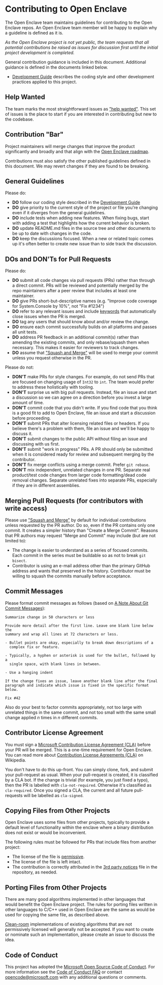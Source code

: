 Contributing to Open Enclave
============================

The Open Enclave team maintains guidelines for contributing to the Open Enclave repos. An Open Enclave team member will be happy to explain why a guideline is defined as it is.

_As the Open Enclave project is not yet public, the team requests that all potential contributions be raised as issues for discussion first until the initial project development is completed._

General contribution guidance is included in this document. Additional guidance is defined in the documents linked below.

- [Development Guide](DevelopmentGuide.md) describes the coding style and other development practices applied to this project.

Help Wanted
------------

The team marks the most straightforward issues as ["help wanted"](https://github.com/Microsoft/openenclave/labels/help%20wanted). This set of issues is the place to start if you are interested in contributing but new to the codebase.

Contribution "Bar"
------------------

Project maintainers will merge changes that improve the product significantly and broadly and that align with the [Open Enclave roadmap](https://github.com/Microsoft/openenclave/projects). 

Contributions must also satisfy the other published guidelines defined in this document. We may revert changes if they are found to be breaking.

General Guidelines
------------------

Please do:

* **DO** follow our coding style described in the [Development Guide](DevelopmentGuide.md)
* **DO** give priority to the current style of the project or file you're changing even if it diverges from the general guidelines.
* **DO** include tests when adding new features. When fixing bugs, start with adding a test that highlights how the current behavior is broken.
* **DO** update README.md files in the source tree and other documents to be up to date with changes in the code. 
* **DO** keep the discussions focused. When a new or related topic comes up it's often better to create new issue than to side track the discussion.

DOs and DON'Ts for Pull Requests
--------------------------------

Please do:

* **DO** submit all code changes via pull requests (PRs) rather than through a direct commit. PRs will be reviewed and potentially merged by the repo maintainers after a peer review that includes at least one maintainer.
* **DO** give PRs short-but-descriptive names (e.g. "Improve code coverage for System.Console by 10%", not "Fix #1234")
* **DO** refer to any relevant issues and include [keywords](https://help.github.com/articles/closing-issues-via-commit-messages/) that automatically close issues when the PR is merged.
* **DO** tag any users that should know about and/or review the change.
* **DO** ensure each commit successfully builds on all platforms and passes all unit tests.
* **DO** address PR feedback in an additional commit(s) rather than amending the existing commits, and only rebase/squash them when necessary.  This makes it easier for reviewers to track changes.
* **DO** assume that ["Squash and Merge"](https://github.com/blog/2141-squash-your-commits) will be used to merge your commit unless you request otherwise in the PR.

Please do not:

* **DON'T** make PRs for style changes. For example, do not send PRs that are focused on changing usage of ```Int32``` to ```int```. The team would prefer to address these holistically with tooling.
* **DON'T** surprise us with big pull requests. Instead, file an issue and start a discussion so we can agree on a direction before you invest a large amount of time.
* **DON'T** commit code that you didn't write. If you find code that you think is a good fit to add to Open Enclave, file an issue and start a discussion before proceeding.
* **DON'T** submit PRs that alter licensing related files or headers. If you believe there's a problem with them, file an issue and we'll be happy to discuss it.
* **DON'T** submit changes to the public API without filing an issue and discussing with us first.
* **DON'T** submit "work in progress" PRs.  A PR should only be submitted when it is considered ready for review and subsequent merging by the contributor.
* **DON'T** fix merge conflicts using a merge commit. Prefer `git rebase`.
* **DON'T** mix independent, unrelated changes in one PR. Separate real product/test code changes from larger code formatting/dead code removal changes. Separate unrelated fixes into separate PRs, especially if they are in different assemblies.

Merging Pull Requests (for contributors with write access)
----------------------------------------------------------

Please use ["Squash and Merge"](https://github.com/blog/2141-squash-your-commits) by default for individual contributions unless requested by the PR author.
  Do so, even if the PR contains only one commit. It creates a simpler history than "Create a Merge Commit".
  Reasons that PR authors may request "Merge and Commit" may include (but are not limited to):

  - The change is easier to understand as a series of focused commits. Each commit in the series must be buildable so as not to break `git bisect`.
  - Contributor is using an e-mail address other than the primary GitHub address and wants that preserved in the history. Contributor must be willing to squash the commits manually before acceptance.
    
Commit Messages
---------------

Please format commit messages as follows (based on [A Note About Git Commit Messages](http://tbaggery.com/2008/04/19/a-note-about-git-commit-messages.html)):

```
Summarize change in 50 characters or less

Provide more detail after the first line. Leave one blank line below the
summary and wrap all lines at 72 characters or less. 

- Bullet points are okay, especially to break down descriptions of a
  complex fix or feature.
  
- Typically, a hyphen or asterisk is used for the bullet, followed by a
  single space, with blank lines in between.
  
- Use a hanging indent

If the change fixes an issue, leave another blank line after the final
paragraph and indicate which issue is fixed in the specific format
below.

Fix #42
```

Also do your best to factor commits appropriately, not too large with unrelated things in the same commit, and not too small with the same small change applied _n_ times in _n_ different commits.

Contributor License Agreement
-----------------------------

You must sign a [Microsoft Contribution License Agreement (CLA)](https://opensource.microsoft.com/pdf/microsoft-contribution-license-agreement.pdf) before your PR will be merged. This is a one-time requirement for Open Enclave. You can read more about [Contribution License Agreements (CLA)](http://en.wikipedia.org/wiki/Contributor_License_Agreement) on Wikipedia.

You don't have to do this up-front. You can simply clone, fork, and submit your pull-request as usual. When your pull-request is created, it is classified by a CLA bot. If the change is trivial (for example, you just fixed a typo), then the PR is labelled with `cla-not-required`. Otherwise it's classified as `cla-required`. Once you signed a CLA, the current and all future pull-requests will be labelled as `cla-signed`.

Copying Files from Other Projects
---------------------------------

Open Enclave uses some files from other projects, typically to provide a default level of functionality within the enclave where a binary distribution does not exist or would be inconvenient.

The following rules must be followed for PRs that include files from another project:

- The license of the file is [permissive](https://en.wikipedia.org/wiki/Permissive_free_software_licence).
- The license of the file is left intact.
- The contribution is correctly attributed in the [3rd party notices](../THIRD-PARTY-NOTICES) file in the repository, as needed.

Porting Files from Other Projects
---------------------------------

There are many good algorithms implemented in other languages that would benefit the Open Enclave project. The rules for porting files written in other languages to C/C++ used in Open Enclave are the same as would be used for copying the same file, as described above.

[Clean-room](https://en.wikipedia.org/wiki/Clean_room_design) implementations of existing algorithms that are not permissively licensed will generally not be accepted. If you want to create or nominate such an implementation, please create an issue to discuss the idea.

Code of Conduct
---------------

This project has adopted the [Microsoft Open Source Code of Conduct](https://opensource.microsoft.com/codeofconduct/).
For more information see the [Code of Conduct FAQ](https://opensource.microsoft.com/codeofconduct/faq/) or contact [opencode@microsoft.com](mailto:opencode@microsoft.com) with any additional questions or comments.